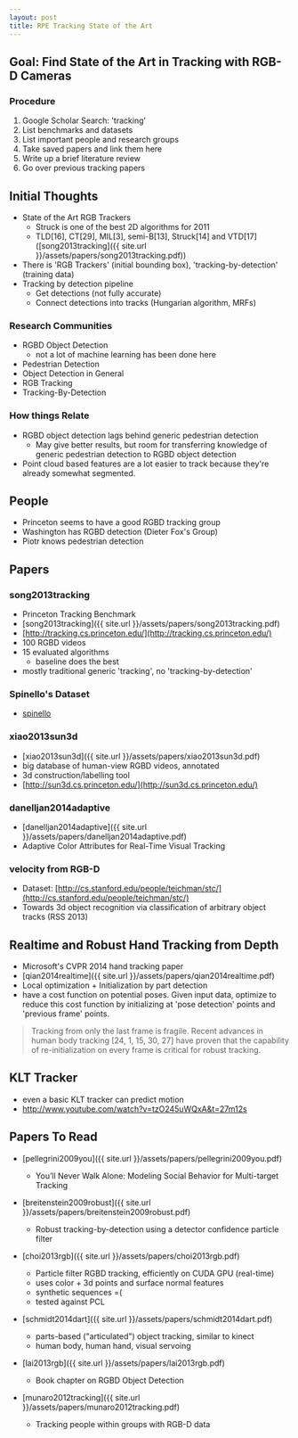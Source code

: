 ```yaml
---
layout: post
title: RPE Tracking State of the Art
---
```


## Goal: Find State of the Art in Tracking with RGB-D Cameras

### Procedure

1. Google Scholar Search: 'tracking'
2. List benchmarks and datasets
3. List important people and research groups
4. Take saved papers and link them here
5. Write up a brief literature review
6. Go over previous tracking papers



## Initial Thoughts

- State of the Art RGB Trackers
    - Struck is one of the best 2D algorithms for 2011
    - TLD[16], CT[29], MIL[3],
semi-B[13], Struck[14] and VTD[17] ([song2013tracking]({{ site.url }}/assets/papers/song2013tracking.pdf))
- There is 'RGB Trackers' (initial bounding box), 'tracking-by-detection' (training data)
- Tracking by detection pipeline
    - Get detections (not fully accurate)
    - Connect detections into tracks (Hungarian algorithm, MRFs)

### Research Communities
- RGBD Object Detection
    - not a lot of machine learning has been done here
- Pedestrian Detection
- Object Detection in General
- RGB Tracking
- Tracking-By-Detection

### How things Relate
- RGBD object detection lags behind generic pedestrian detection
    - May give better results, but room for transferring knowledge of generic pedestrian detection to RGBD object detection
- Point cloud based features are a lot easier to track because they're already somewhat segmented.

## People

- Princeton seems to have a good RGBD tracking group
- Washington has RGBD detection (Dieter Fox's Group)
- Piotr knows pedestrian detection

## Papers

### song2013tracking

- Princeton Tracking Benchmark
- [song2013tracking]({{ site.url }}/assets/papers/song2013tracking.pdf)
- [http://tracking.cs.princeton.edu/](http://tracking.cs.princeton.edu/)
- 100 RGBD videos
- 15 evaluated algorithms
    - baseline does the best
- mostly traditional generic 'tracking', no 'tracking-by-detection'

### Spinello's Dataset
- [spinello](http://www2.informatik.uni-freiburg.de/~spinello/RGBD-dataset.html)

### xiao2013sun3d

- [xiao2013sun3d]({{ site.url }}/assets/papers/xiao2013sun3d.pdf)
- big database of human-view RGBD videos, annotated
- 3d construction/labelling tool
- [http://sun3d.cs.princeton.edu/](http://sun3d.cs.princeton.edu/)


### danelljan2014adaptive

- [danelljan2014adaptive]({{ site.url }}/assets/papers/danelljan2014adaptive.pdf)
- Adaptive Color Attributes for Real-Time Visual Tracking


### velocity from RGB-D

- Dataset: [http://cs.stanford.edu/people/teichman/stc/](http://cs.stanford.edu/people/teichman/stc/)
- Towards 3d object recognition via classification of arbitrary object tracks (RSS 2013)

## Realtime and Robust Hand Tracking from Depth

- Microsoft's CVPR 2014 hand tracking paper
- [qian2014realtime]({{ site.url }}/assets/papers/qian2014realtime.pdf)
- Local optimization + Initialization by part detection
- have a cost function on potential poses. Given input data, optimize to reduce this cost function by initializing at 'pose detection' points and 'previous frame' points.

> Tracking from only the last frame is fragile. Recent advances in human body tracking [24, 1, 15, 30, 27] have
> proven that the capability of re-initialization on every frame
> is critical for robust tracking.

## KLT Tracker

- even a basic KLT tracker can predict motion
- http://www.youtube.com/watch?v=tzO245uWQxA&t=27m12s

## Papers To Read

- [pellegrini2009you]({{ site.url }}/assets/papers/pellegrini2009you.pdf)
    - You’ll Never Walk Alone: Modeling Social Behavior for Multi-target Tracking

- [breitenstein2009robust]({{ site.url }}/assets/papers/breitenstein2009robust.pdf)
    - Robust tracking-by-detection using a detector confidence particle filter

- [choi2013rgb]({{ site.url }}/assets/papers/choi2013rgb.pdf)
    - Particle filter RGBD tracking, efficiently on CUDA GPU (real-time)
    - uses color + 3d points and surface normal features
    - synthetic sequences =(
    - tested against PCL

- [schmidt2014dart]({{ site.url }}/assets/papers/schmidt2014dart.pdf)
    - parts-based ("articulated") object tracking, similar to kinect
    - human body, human hand, visual servoing

- [lai2013rgb]({{ site.url }}/assets/papers/lai2013rgb.pdf)
    - Book chapter on RGBD Object Detection

- [munaro2012tracking]({{ site.url }}/assets/papers/munaro2012tracking.pdf)
    - Tracking people within groups with RGB-D data
